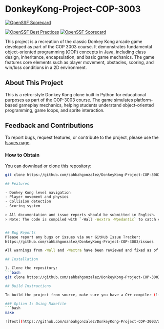 # DonkeyKong-Project-COP-3003
[![OpenSSF Scorecard](https://img.shields.io/badge/OpenSSF%20Scorecard-in%20progress-yellow)](https://github.com/sahbahgonzalez/DonkeyKong-Project-COP-3003/actions)

[![OpenSSF Best Practices](https://bestpractices.coreinfrastructure.org/projects/10228/badge)](https://bestpractices.coreinfrastructure.org/projects/10228)
[![OpenSSF Scorecard](https://api.securityscorecards.dev/projects/github.com/sahbahgonzalez/DonkeyKong-Project-COP-3003/badge)](https://securityscorecards.dev/viewer/?repo=github.com/sahbahgonzalez/DonkeyKong-Project-COP-3003)




This project is a recreation of the classic Donkey Kong arcade game developed as part of the COP 3003 course. It demonstrates fundamental object-oriented programming (OOP) concepts in Java, including class design, inheritance, encapsulation, and basic game mechanics. The game features core elements such as player movement, obstacles, scoring, and win/loss conditions in a 2D environment. 

## About This Project

This is a retro-style Donkey Kong clone built in Python for educational purposes as part of the COP-3003 course. The game simulates platform-based gameplay mechanics, helping students understand object-oriented programming, game loops, and sprite interaction. 
## Feedback and Contributions

To report bugs, request features, or contribute to the project, please use the [Issues page](https://github.com/sahbahgonzalez/DonkeyKong-Project-COP-3003/issues).

### How to Obtain
You can download or clone this repository:
```bash
git clone https://github.com/sahbahgonzalez/DonkeyKong-Project-COP-3003.git

## Features

- Donkey Kong level navigation
- Player movement and physics
- Collision detection
- Scoring system

> All documentation and issue reports should be submitted in English.
> Note: The code is compiled with `-Wall -Wextra -Wpedantic` to catch common issues and enforce safer coding practices.


## Bug Reports
Please report any bugs or issues via our GitHub Issue Tracker:  
https://github.com/sahbahgonzalez/DonkeyKong-Project-COP-3003/issues

All warnings from -Wall and -Wextra have been reviewed and fixed as of commit [SHA]

## Installation

1. Clone the repository:
```bash
git clone https://github.com/sahbahgonzalez/DonkeyKong-Project-COP-3003.git

## Build Instructions

To build the project from source, make sure you have a C++ compiler (like `g++`) installed.

### Option 1: Using Makefile
```bash
make

![Test](https://github.com/sahbahgonzalez/DonkeyKong-Project-COP-3003/actions/workflows/test.yml/badge.svg)

